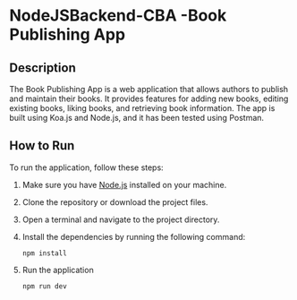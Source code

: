 # NodeJSBackend-CBA -Book Publishing App

## Description

The Book Publishing App is a web application that allows authors to publish and maintain their books. It provides features for adding new books, editing existing books, liking books, and retrieving book information. The app is built using Koa.js and Node.js, and it has been tested using Postman.

## How to Run

To run the application, follow these steps:

1. Make sure you have [Node.js](https://nodejs.org) installed on your machine.
2. Clone the repository or download the project files.
3. Open a terminal and navigate to the project directory.

4. Install the dependencies by running the following command:

   ```shell
   npm install

5. Run the application
   
   ```shell
   npm run dev
